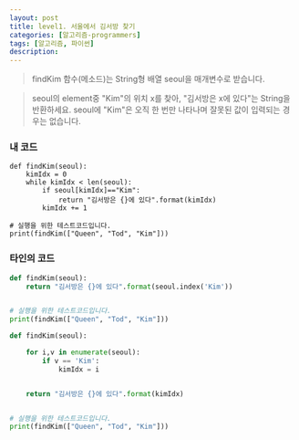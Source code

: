 ```yaml
---
layout: post
title: level1. 서울에서 김서방 찾기
categories: [알고리즘-programmers]
tags: [알고리즘, 파이썬]
description: 
---
```



> findKim 함수(메소드)는 String형 배열 seoul을 매개변수로 받습니다.

> seoul의 element중 "Kim"의 위치 x를 찾아, "김서방은 x에 있다"는 String을 반환하세요.
> seoul에 "Kim"은 오직 한 번만 나타나며 잘못된 값이 입력되는 경우는 없습니다.

### 내 코드

```
def findKim(seoul):
    kimIdx = 0
    while kimIdx < len(seoul):
        if seoul[kimIdx]=="Kim":
            return "김서방은 {}에 있다".format(kimIdx)
        kimIdx += 1

# 실행을 위한 테스트코드입니다.
print(findKim(["Queen", "Tod", "Kim"]))
```


### 타인의 코드 

```python
def findKim(seoul):
    return "김서방은 {}에 있다".format(seoul.index('Kim'))


# 실행을 위한 테스트코드입니다.
print(findKim(["Queen", "Tod", "Kim"]))
```

```python
def findKim(seoul):

    for i,v in enumerate(seoul):
        if v == 'Kim':
            kimIdx = i


    return "김서방은 {}에 있다".format(kimIdx)


# 실행을 위한 테스트코드입니다.
print(findKim(["Queen", "Tod", "Kim"]))
```

<br>
